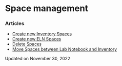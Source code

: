 Space management
================



### Articles

-   [Create new Inventory
    Spaces](https://openbis.ch/index.php/docs/admin-documentation/space-management/create-new-inventory-spaces/)
-   [Create new ELN
    Spaces](https://openbis.ch/index.php/docs/admin-documentation/space-management/create-new-eln-spaces/)
-   [Delete
    Spaces](https://openbis.ch/index.php/docs/admin-documentation/space-management/delete-spaces/)
-   [Move Spaces between Lab Notebook and
    Inventory](https://openbis.ch/index.php/docs/admin-documentation/space-management/move-space-between-lab-notebook-and-inventory/)

Updated on November 30, 2022
